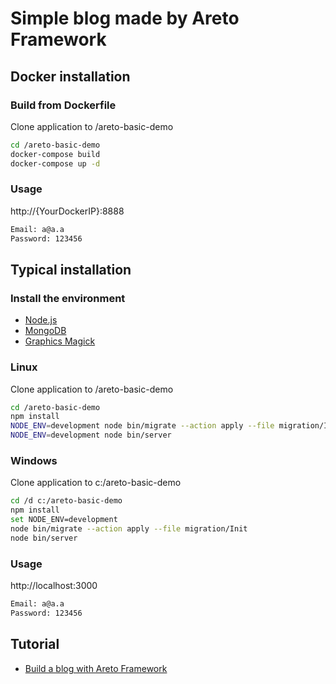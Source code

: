 # Simple blog made by Areto Framework

## Docker installation

### Build from Dockerfile
Clone application to /areto-basic-demo
```sh
cd /areto-basic-demo
docker-compose build
docker-compose up -d
```

### Usage
http://{YourDockerIP}:8888
```sh
Email: a@a.a
Password: 123456
```

## Typical installation

### Install the environment
- [Node.js](https://nodejs.org)
- [MongoDB](https://www.mongodb.com)
- [Graphics Magick](http://www.graphicsmagick.org)

### Linux
Clone application to /areto-basic-demo
```sh
cd /areto-basic-demo
npm install
NODE_ENV=development node bin/migrate --action apply --file migration/Init
NODE_ENV=development node bin/server
```

### Windows
Clone application to c:/areto-basic-demo
```sh
cd /d c:/areto-basic-demo
npm install
set NODE_ENV=development
node bin/migrate --action apply --file migration/Init
node bin/server
```

### Usage
http://localhost:3000
```sh
Email: a@a.a
Password: 123456
```   

## Tutorial
- [Build a blog with Areto Framework](http://nervebit.com/areto/blog/)